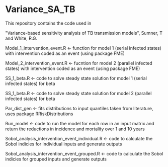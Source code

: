 # Variance_SA_TB

This repository contains the code used in 

"Variance-based sensitivity analysis of TB transmission models", Sumner, T and White, R.G.

Model_1_intervention_event.R <- function for model 1 (serial infected states) with intervention coded as an event (using package FME)

Model_2_intervention_event.R <- fucntion for model 2 (parallel infected states) with intervention coded as an event (using package FME)

SS_1_beta.R <- code to solve steady state solution for model 1 (serial infected states) for beta

SS_1_beta.R <- code to solve steady state solution for model 2 (parallel infected states) for beta

Par_dist_gen <- fits distributions to input quantiles taken from literature, uses package RRiskDistributions 

Run_model <- code to run the model for each row in an input matrix and return the reductions in incidence and mortality over 1 and 10 years

Sobol_analysis_intervention_event_individual.R <- code to calculate the Sobol indicies for individual inputs and generate outputs

Sobol_analysis_intervention_event_grouped.R <- code to calculate the Sobol indicies for grouped inputs and generate outputs


 
